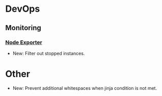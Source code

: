 # DevOps

## Monitoring

### [Node Exporter](node_exporter.md)

* New: Filter out stopped instances.

# Other

* New: Prevent additional whitespaces when jinja condition is not met.
